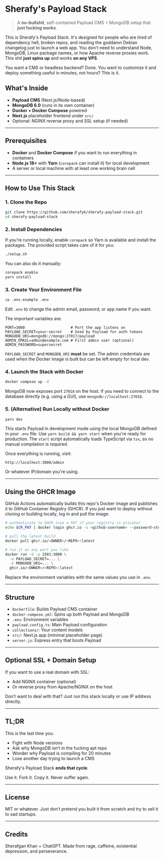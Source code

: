 # Sherafy's Payload Stack

> A **no-bullshit**, self-contained Payload CMS + MongoDB setup that **just fucking works**.

This is Sherafy's Payload Stack.
It's designed for people who are tired of dependency hell, broken repos, and reading the goddamn Debian changelog just to launch a web app. You don't need to understand Node, MongoDB, Linux package names, or how Apache reverse proxies work. This shit **just spins up** and works **on any VPS**.

You want a CMS or headless backend? Done. You want to customize it and deploy something useful in minutes, not hours? This is it.

## What's Inside

* **Payload CMS** (Next.js/Node-based)
* **MongoDB 6.0** (runs in its own container)
* **Docker + Docker Compose** powered
* **Next.js** placeholder frontend under `src/`
* Optional: NGINX reverse proxy and SSL setup (if needed)

---

## Prerequisites

* **Docker** and **Docker Compose** if you want to run everything in containers
* **Node.js 18+** with **Yarn** (`corepack` can install it) for local development
* A server or local machine with at least one working brain cell

---

## How to Use This Stack

### 1. Clone the Repo

```bash
git clone https://github.com/sherafyk/sherafy-payload-stack.git
cd sherafy-payload-stack
```

### 2. Install Dependencies

If you're running locally, enable `corepack` so Yarn is available and install the packages. The provided script takes care of it for you:

```bash
./setup.sh
```

You can also do it manually:

```bash
corepack enable
yarn install
```

### 3. Create Your Environment File

```bash
cp .env.example .env
```

Edit `.env` to change the admin email, password, or app name if you want.

The important variables are:

```
PORT=3000                     # Port the app listens on
PAYLOAD_SECRET=your-secret    # Used by Payload for auth tokens
MONGODB_URI=mongodb://mongo:27017/payload
ADMIN_EMAIL=admin@example.com # First admin user (optional)
ADMIN_PASSWORD=supersecret
```

`PAYLOAD_SECRET` and `MONGODB_URI` **must** be set. The admin credentials are used when the Docker image is built but can be left empty for local dev.

### 4. Launch the Stack with Docker

```bash
docker compose up -d
```

MongoDB now exposes port `27018` on the host. If you need to connect to the database directly (e.g. using a GUI), use `mongodb://localhost:27018`.

### 5. (Alternative) Run Locally without Docker

```bash
yarn dev
```

This starts Payload in development mode using the local MongoDB defined in your `.env` file.
Use `yarn build && yarn start` when you're ready for production. The `start`
script automatically loads TypeScript via `tsx`, so no manual compilation is
required.

Once everything is running, visit:

```
http://localhost:3000/admin
```

Or whatever IP/domain you're using.

---

## Using the GHCR Image

GitHub Actions automatically builds this repo's Docker image and publishes it to
GitHub Container Registry (GHCR). If you just want to deploy without cloning or
building locally, log in and pull the image:

```bash
# authenticate to GHCR (use a PAT if your registry is private)
echo $CR_PAT | docker login ghcr.io -u <github-username> --password-stdin

# pull the latest build
docker pull ghcr.io/<OWNER>/<REPO>:latest

# run it on any port you like
docker run -d -p 2501:3000 \
  -e PAYLOAD_SECRET=... \
  -e MONGODB_URI=... \
  ghcr.io/<OWNER>/<REPO>:latest
```

Replace the environment variables with the same values you use in `.env`.

---

## Structure

* `Dockerfile`: Builds Payload CMS container
* `docker-compose.yml`: Spins up both Payload and MongoDB
* `.env`: Environment variables
* `payload.config.ts`: Main Payload configuration
* `collections/`: Your content models
* `src/`: Next.js app (minimal placeholder page)
* `server.js`: Express entry that boots Payload

---

## Optional SSL + Domain Setup

If you want to use a real domain with SSL:

* Add NGINX container (optional)
* Or reverse proxy from Apache/NGINX on the host

Don’t want to deal with that? Just run this stack locally or use IP address directly.

---

## TL;DR

This is the last time you:

* Fight with Node versions
* Ask why MongoDB isn’t in the fucking apt repo
* Wonder why Payload is compiling for 20 minutes
* Lose another day trying to launch a CMS

Sherafy's Payload Stack **ends that cycle**.

Use it. Fork it. Copy it. Never suffer again.

---

## License

MIT or whatever. Just don’t pretend you built it from scratch and try to sell it to sad startups.

---

## Credits

Sherafgan Khan + ChatGPT. Made from rage, caffeine, existential depression, and perseverance.
